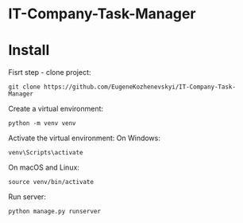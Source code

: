 # IT-Company-Task-Manager

# Install
Fisrt step - clone project:
```
git clone https://github.com/EugeneKozhenevskyi/IT-Company-Task-Manager
```
Create a virtual environment:
```
python -m venv venv
```
Activate the virtual environment: On Windows:
```
venv\Scripts\activate
```
On macOS and Linux:
```
source venv/bin/activate
```
Run server:
```
python manage.py runserver

```
